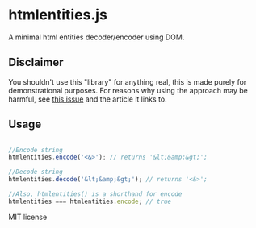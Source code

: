 htmlentities.js
===============

A minimal html entities decoder/encoder using DOM.

Disclaimer
----------

You shouldn't use this "library" for anything real, this is made purely for demonstrational purposes. For reasons why using the approach may be harmful, see [this issue](https://github.com/jussi-kalliokoski/htmlentities.js/issues/1) and the article it links to.

Usage
-----

```javascript

//Encode string
htmlentities.encode('<&>'); // returns '&lt;&amp;&gt;';

//Decode string
htmlentities.decode('&lt;&amp;&gt;'); // returns '<&>';

//Also, htmlentities() is a shorthand for encode
htmlentities === htmlentities.encode; // true

```

MIT license
